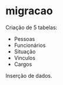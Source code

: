# migracao

Criação de 5 tabelas:
  - Pessoas
  - Funcionários
  - Situação
  - Vinculos
  - Cargos

Inserção de dados.
